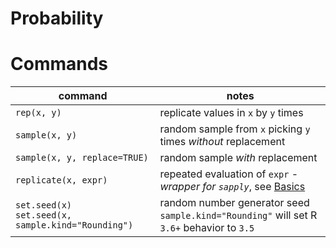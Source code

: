 # Probability

# Commands

|command|notes|
|-|-|
|`rep(x, y)`|replicate values in `x` by `y` times|
|`sample(x, y)`|random sample from `x` picking `y` times _without_ replacement|
|`sample(x, y, replace=TRUE)`|random sample _with_ replacement|
|`replicate(x, expr)`|repeated evaluation of `expr` - _wrapper for `sapply`_, see [Basics](Basics.md)|
|`set.seed(x)` <br> `set.seed(x, sample.kind="Rounding")`|random number generator seed <br> `sample.kind="Rounding"` will set R `3.6+` behavior to `3.5`|
